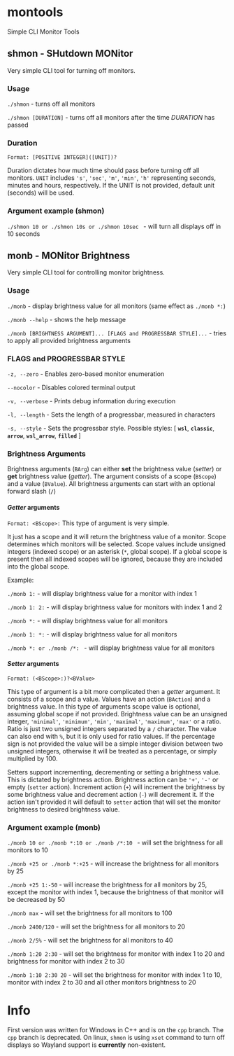 # montools
Simple CLI Monitor Tools

## shmon - **SH**utdown **MON**itor
Very simple CLI tool for turning off monitors.

### Usage

```./shmon``` - turns off all monitors

```./shmon [DURATION]``` - turns off all monitors after the time _DURATION_ has passed

### Duration
```Format: [POSITIVE INTEGER]([UNIT])?```

Duration dictates how much time should pass before turning off all monitors.
`UNIT` includes `'s'`, `'sec'`, `'m'`, `'min'`, `'h'` representing seconds, minutes and hours, respectively.
If the UNIT is not provided, default unit (seconds) will be used.

### Argument example (shmon)

```./shmon 10 or ./shmon 10s or ./shmon 10sec ``` - will turn all displays off in 10 seconds


## monb - **MON**itor **B**rightness
Very simple CLI tool for controlling monitor brightness.

### Usage

```./monb``` - display brightness value for all monitors (same effect as `./monb *:`)

```./monb --help``` - shows the help message

```./monb [BRIGHTNESS ARGUMENT]... [FLAGS and PROGRESSBAR STYLE]...``` - tries to apply all provided brightness arguments

### FLAGS and PROGRESSBAR STYLE
```-z, --zero``` - Enables zero-based monitor enumeration

```--nocolor``` - Disables colored terminal output

```-v, --verbose``` - Prints debug information during execution

```-l, --length``` - Sets the length of a progressbar, measured in characters

```-s, --style``` - Sets the progressbar style. Possible styles: [ **`wsl`**, **`classic`**, **`arrow`**, **`wsl_arrow`**, **`filled`** ]

### Brightness Arguments
Brightness arguments (`BArg`) can either **set** the brightness value (_setter_) or **get** brightness value (_getter_).
The argument consists of a scope (`BScope`) and a value (`BValue`). All brightness arguments can start with an optional forward slash (**`/`**)

#### _Getter_ arguments
```Format: <BScope>:```
This type of argument is very simple.

It just has a scope and it will return the brightness value of a monitor.
Scope determines which monitors will be selected.
Scope values include unsigned integers (indexed scope) or an asterisk (`*`, global scope).
If a global scope is present then all indexed scopes will be ignored, because they are included
into the global scope.

Example:

```./monb 1:``` - will display brightness value for a monitor with index 1

```./monb 1: 2:``` - will display brightness value for monitors with index 1 and 2

```./monb *:``` - will display brightness value for all monitors

```./monb 1: *:``` - will display brightness value for all monitors

```./monb *: or ./monb /*: ``` - will display brightness value for all monitors


#### _Setter_ arguments
```Format: (<BScope>:)?<BValue>```

This type of argument is a bit more complicated then a _getter_ argument.
It consists of a scope and a value. Values have an action (`BAction`) and a brightness value.
In this type of arguments scope value is optional, assuming global scope if not provided.
Brightness value can be an unsigned integer, `'minimal'`, `'minimum'`, `'min'`, `'maximal'`, `'maximum'`, `'max'` or a ratio.
Ratio is just two unsigned integers separated by a `/` character. The value can also end with `%`, but it is only
used for ratio values. If the percentage sign is not provided the value will be a simple integer division between
two unsigned integers, otherwise it will be treated as a percentage, or simply multiplied by 100.

Setters support incrementing, decrementing or setting a brightness value. This is dictated by brightness action.
Brightness action can be `'+'`, `'-'` or empty (`setter` action). Increment action (`+`) will increment the brightness
by some brightness value and decrement action (`-`) will decrement it. If the action isn't provided it will default to
`setter` action that will set the monitor brightness to desired brightness value.

### Argument example (monb)

```./monb 10 or ./monb *:10 or ./monb /*:10 ``` - will set the brightness for all monitors to 10

```./monb +25 or ./monb *:+25``` - will increase the brightness for all monitors by 25

```./monb +25 1:-50``` - will increase the brightness for all monitors by 25, except the monitor with index 1, because the brightness of that monitor will be decreased by 50

```./monb max``` - will set the brightness for all monitors to 100

```./monb 2400/120``` - will set the brightness for all monitors to 20

```./monb 2/5%``` - will set the brightness for all monitors to 40

```./monb 1:20 2:30``` - will set the brightness for monitor with index 1 to 20 and brightness for monitor with index 2 to 30

```./monb 1:10 2:30 20``` - will set the brightness for monitor with index 1 to 10, monitor with index 2 to 30 and all other monitors brightness to 20

# Info
First version was written for Windows in C++ and is on the `cpp` branch.
The `cpp` branch is deprecated.
On linux, `shmon` is using `xset` command to turn off displays so Wayland support is **currently** non-existent.
